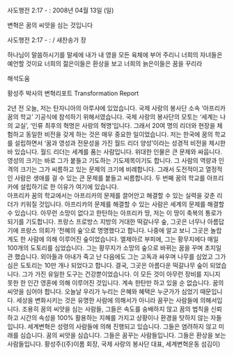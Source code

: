 사도행전 2:17 - : 
2008년 04월 13일 (일)

변혁은 꿈의 씨앗을 심는 것입니다



사도행전 2:17 - : / 새찬송가  장


하나님이 말씀하시기를 말세에 내가 내 영을 모든 육체에 부어 주리니 너희의 자녀들은 예언할 것이요 너희의 젊은이들은 환상을 보고 너희의 늙은이들은 꿈을 꾸리라

해석도움





황성주 박사의 변혁리포트 Transformation Report


2년 전 오늘, 저는 탄자니아의 아루샤에 있었습니다. 국제 사랑의 봉사단 소속 ‘아프리카 꿈의 학교’ 기공식에 참석하기 위해서였습니다. 국제 사랑의 봉사단의 모토는 ‘세계는 나의 교실’, ‘인류 최후의 혁명은 사랑의 혁명’입니다. 그래서 20여 명의 리더와 현장을 체험하고 동일한 비전을 갖게 하는 것은 매우 중요한 일이었습니다. 
저는 한국에 꿈의 학교를 설립하면서 ‘꿈과 영성과 전문성을 가진 월드 리더 양성’이라는 성경적 비전을 제시한 바 있습니다. 월드 리더는 세계를 품는 사람입니다. 위대한 인물은 큰 문제와 싸웁니다. 영성의 크기는 바로 그가 붙들고 기도하는 기도제목이기도 합니다. 그 사람의 역량과 인격의 크기는 그가 씨름하고 있는 문제의 크기에 비례합니다. 그래서 도전적이고 열정적인 사람은 생애를 걸 수 있는 큰 문제를 붙들고 씨름합니다. 두 번째 꿈의 학교를 아프리카에 설립하기로 한 이유가 여기에 있습니다.  
아프리카 꿈의 학교에서는 아프리카의 문제를 끌어안고 해결할 수 있는 실력을 갖춘 리더가 키워질 것입니다. 아프리카의 문제를 해결할 수 있는 사람은 세계의 문제를 해결할 수 있습니다. 아무런 소망이 없다고 한탄하는 아프리카 땅, 저는 이 땅이 축복의 통로가 되기를 기도합니다. 
프랑스 프로방스 지방의 거대한 떡갈나무 숲, 그곳은 너무나 아름답기에 프랑스 의회가 ‘천혜의 숲’으로 명명했다고 합니다. 나중에 알고 보니 그곳은 놀랍게도 한 사람에 의해 이루어진 숲이었습니다. 엘제아르 부피에, 그는 황무지에다 매일 100개의 도토리를 심었습니다. 그는 황무지가 소망의 숲으로 바뀌는 꿈을 꾸며 초지일관 했습니다. 외아들과 아내가 죽고 난 다음에도 그는 고독과 싸우며 나무를 심었고 그가 심은 도토리는 10만 개나 되었다고 합니다. 결국, 그곳은 아름다운 떡갈나무 숲이 되었습니다. 그가 가진 유일한 도구는 건강뿐이었습니다. 이 모든 것이 아무런 장비를 지니지 못한 한 인간 영혼에 의해 이루어진 것입니다. 
계속 한탄만 하고 있을 순 없습니다. 꿈의 씨앗을 심어야 합니다. 오늘날 우리가 누리는 은혜와 혜택은 누군가가 심었기 때문입니다. 세상을 변화시키는 것은 유명한 사람에 의해서가 아니라 꿈꾸는 사람들에 의해서입니다. 조용히 꿈의 씨앗을 심는 사람들, 그들은 속도를 숭배하지 않고 꿈의 법칙을 신뢰하고 시간의 속성을 100% 활용하는 지혜를 가지고 상황이나 환경을 탓하지 않는 자들입니다. 세계변혁은 성령의 사람들에 의해 진행되고 있습니다. 그들은 염려하지 않고 미래를 심습니다. 꿈의 씨앗을 심습니다. 그들은 꿈꾸는 사람들입니다. 그들은 환상을 보는 사람들입니다. 
황성주((주)이롬 회장, 국제 사랑의 봉사단 대표, 세계변혁운동 섬김이)
